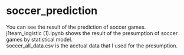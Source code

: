 # soccer_prediction
You can see the result of the prediction of soccer games.\
j1team_logistic (1).ipynb shows the result of the presumption of soccer games by statistical model.\
soccer_all_data.csv is the acctual data that I used for the presumption.
